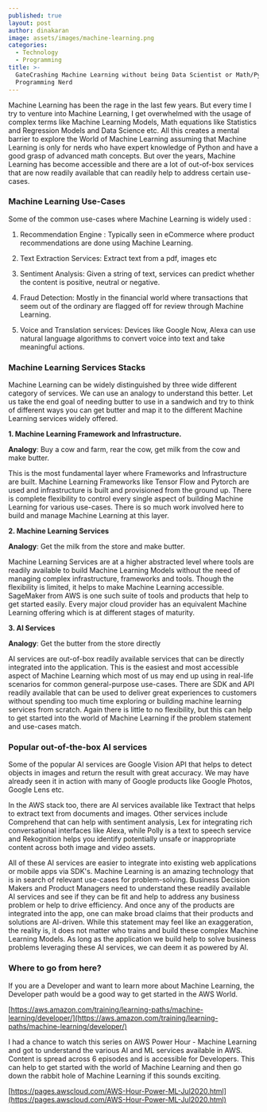 ```yaml
---
published: true
layout: post
author: dinakaran
image: assets/images/machine-learning.png
categories:
  - Technology
  - Programming
title: >-
  GateCrashing Machine Learning without being Data Scientist or Math/Python
  Programming Nerd
---
```


Machine Learning has been the rage in the last few years. But every time I try to venture into Machine Learning, I get overwhelmed with the usage of complex terms like Machine Learning Models,  Math equations like Statistics and Regression Models and  Data Science etc. All this creates a mental barrier to explore the  World of Machine Learning assuming that Machine Learning is only for nerds who have expert knowledge of Python and have a good grasp of advanced math concepts. But over the years, Machine Learning has become accessible and there are a lot of out-of-box services that are now readily available that can readily help to address certain use-cases.

### Machine Learning Use-Cases 

Some of the common use-cases where Machine Learning is widely used : 

1. Recommendation Engine : Typically seen in eCommerce where product recommendations are done using Machine Learning. 

2. Text Extraction Services: Extract text from a pdf, images etc

3. Sentiment Analysis: Given a string of text, services can predict whether the content is positive, neutral or negative.

4. Fraud Detection: Mostly in the financial world where transactions that seem out of the ordinary are flagged off for review through Machine Learning. 

5. Voice and  Translation services: Devices like Google Now, Alexa can use natural language algorithms to convert voice into text and take meaningful actions.

### Machine Learning Services Stacks 

Machine Learning can be widely distinguished by three wide different category of services. We can use an analogy to understand this better. Let us take the end goal of needing butter to use in a sandwich and try to think of different ways you can get butter and map it to the different Machine Learning services widely offered.  

**1. Machine Learning Framework and Infrastructure.** 

**Analogy**: Buy a cow and farm, rear the cow, get milk from the cow and make butter.

This is the most fundamental layer where Frameworks and Infrastructure are built. Machine Learning Frameworks like Tensor Flow and Pytorch are used and infrastructure is built and provisioned from the ground up. There is complete flexibility to control every single aspect of building Machine Learning for various use-cases. There is so much work involved here to build and manage Machine Learning at this layer.

**2. Machine Learning Services** 

**Analogy**: Get the milk from the store and make butter. 

Machine Learning Services are at a higher abstracted level where tools are readily available to build Machine Learning Models without the need of managing complex infrastructure, frameworks and tools. Though the flexibility is limited, it helps to make Machine Learning accessible. SageMaker from AWS is one such suite of tools and products that help to get started easily. Every major cloud provider has an equivalent Machine Learning offering which is at different stages of maturity. 

**3. AI Services** 

**Analogy**: Get the butter from the store directly 

AI services are out-of-box readily available services that can be directly integrated into the application. This is the easiest and most accessible aspect of Machine Learning which most of us may end up using in real-life scenarios for common general-purpose use-cases. There are SDK and API readily available that can be used to deliver great experiences to customers without spending too much time exploring or building machine learning services from scratch. Again there is little to no flexibility, but this can help to get started into the world of Machine Learning if the problem statement and use-cases match. 

### Popular out-of-the-box AI services

Some of the popular AI services are Google Vision API that helps to detect objects in images and return the result with great accuracy. We may have already seen it in action with many of Google products like Google Photos, Google Lens etc. 

In the AWS stack too, there are AI services available like Textract that helps to extract text from documents and images. Other services include Comprehend that can help with sentiment analysis, Lex for integrating rich conversational interfaces like Alexa, while Polly is a text to speech service and  Rekognition helps you identify potentially unsafe or inappropriate content across both image and video assets.

All of these AI services are easier to integrate into existing web applications or mobile apps via SDK's. Machine Learning is an amazing technology that is in search of relevant use-cases for problem-solving. Business Decision Makers and Product Managers need to understand these readily available AI services and see if they can be fit and help to address any business problem or help to drive efficiency. And once any of the products are integrated into the app, one can make broad claims that their products and solutions are AI-driven. While this statement may feel like an exaggeration, the reality is, it does not matter who trains and build these complex Machine Learning Models. As long as the application we build help to solve business problems leveraging these AI services, we can deem it as powered by AI.

### Where to go from here?

If you are a Developer and want to learn more about Machine Learning, the Developer path would be a good way to get started in the AWS World. 

[https://aws.amazon.com/training/learning-paths/machine-learning/developer/](https://aws.amazon.com/training/learning-paths/machine-learning/developer/)


I had a chance to watch this series on AWS Power Hour - Machine Learning and got to understand the various AI and ML services available in AWS. Content is spread across 6 episodes and is accessible for Developers. This can help to get started with the world of Machine Learning and then go down the rabbit hole of Machine Learning if this sounds exciting. 

[https://pages.awscloud.com/AWS-Hour-Power-ML-Jul2020.html](https://pages.awscloud.com/AWS-Hour-Power-ML-Jul2020.html)
